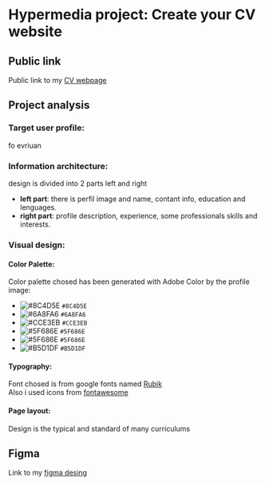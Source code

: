 # Hypermedia project: **Create your CV website**

## Public link
Public link to my [CV webpage](https://oleksandrarman.github.io/)

## Project analysis
### Target user profile:
fo evriuan

### Information architecture:
design is divided into 2 parts left and right
* **left part**: there is perfil image and name, contant info, education and lenguages.
* **right part**: profile description, experience, some professionals skills and interests.

### Visual design:
#### Color Palette:
Color palette chosed has been generated with Adobe Color by the profile image:
- ![#8C4D5E](https://readme-swatches.vercel.app/8C4D5E) `#8C4D5E`
- ![#6A8FA6](https://readme-swatches.vercel.app/6A8FA6) `#6A8FA6`
- ![#CCE3EB](https://readme-swatches.vercel.app/CCE3EB) `#CCE3EB`
- ![#5F686E](https://readme-swatches.vercel.app/5F686E) `#5F686E`
- ![#5F686E](https://readme-swatches.vercel.app/5F686E) `#5F686E`
- ![#B5D1DF](https://readme-swatches.vercel.app/B5D1DF) `#B5D1DF`

#### Typography:
Font chosed is from google fonts named [Rubik](https://fonts.google.com/specimen/Rubik?query=rubik)  
Also i used icons from [fontawesome](https://fontawesome.com/v4/icons/)

#### Page layout:
Design is the typical and standard of many curriculums  

## Figma
Link to my [figma desing](https://www.figma.com/file/OW4RlaqgyX11h6zHs3eD7X/cv-project?t=PTyrrowlGVRrPLZb-1)
